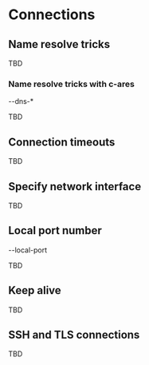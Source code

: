 # Connections

## Name resolve tricks

TBD

### Name resolve tricks with c-ares

--dns-*

TBD

## Connection timeouts

TBD

## Specify network interface

TBD

## Local port number

--local-port

TBD

## Keep alive

TBD

## SSH and TLS connections

TBD
